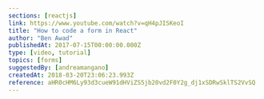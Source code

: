 ```yaml
---
sections: [reactjs]
link: https://www.youtube.com/watch?v=qH4pJISKeoI
title: "How to code a form in React"
author: "Ben Awad"
publishedAt: 2017-07-15T00:00:00.000Z
type: [video, tutorial]
topics: [forms]
suggestedBy: [andreamangano]
createdAt: 2018-03-20T23:06:23.993Z
reference: aHR0cHM6Ly93d3cueW91dHViZS5jb20vd2F0Y2g_dj1xSDRwSklTS2VvSQ
---
```

